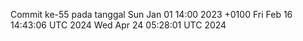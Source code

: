 Commit ke-55 pada tanggal Sun Jan 01 14:00 2023 +0100
Fri Feb 16 14:43:06 UTC 2024
Wed Apr 24 05:28:01 UTC 2024
